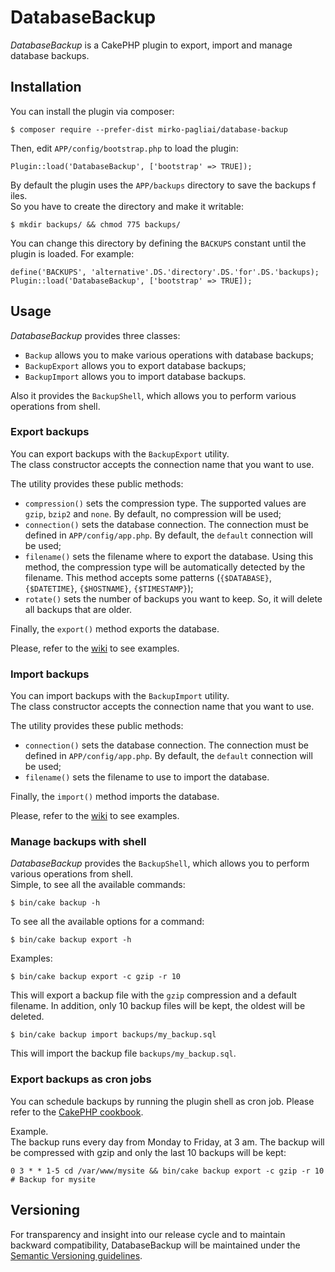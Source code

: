 # DatabaseBackup
*DatabaseBackup* is a CakePHP plugin to export, import and manage database 
backups.

## Installation
You can install the plugin via composer:

    $ composer require --prefer-dist mirko-pagliai/database-backup
    
Then, edit `APP/config/bootstrap.php` to load the plugin:

    Plugin::load('DatabaseBackup', ['bootstrap' => TRUE]);
    
By default the plugin uses the `APP/backups` directory to save the backups f
iles.  
So you have to create the directory and make it writable:

    $ mkdir backups/ && chmod 775 backups/

You can change this directory by defining the `BACKUPS` constant until the 
plugin is loaded. For example:

    define('BACKUPS', 'alternative'.DS.'directory'.DS.'for'.DS.'backups);
    Plugin::load('DatabaseBackup', ['bootstrap' => TRUE]);

## Usage
*DatabaseBackup* provides three classes:
* `Backup` allows you to make various operations with database backups;
* `BackupExport` allows you to export database backups;
* `BackupImport` allows you to import database backups.

Also it provides the `BackupShell`, which allows you to perform various 
operations from shell.

### Export backups
You can export backups with the `BackupExport` utility.  
The class constructor accepts the connection name that you want to use.

The utility provides these public methods:
* `compression()` sets the compression type. The supported values are `gzip`, 
	`bzip2` and `none`. By default, no compression will be used;
* `connection()` sets the database connection. The connection must be defined 
	in `APP/config/app.php`. By default, the `default` connection will be used;
* `filename()` sets the filename where to export the database. Using this 
	method, the compression type will be automatically detected by the filename. 
	This method accepts some patterns (`{$DATABASE}`, `{$DATETIME}`, 
	`{$HOSTNAME}`, `{$TIMESTAMP}`);
* `rotate()` sets the number of backups you want to keep. So, it will delete 
	all backups that are older.

Finally, the `export()` method exports the database.

Please, refer to the 
[wiki](https://github.com/mirko-pagliai/database-backup/wiki/Examples) to see examples.

### Import backups
You can import backups with the `BackupImport` utility.  
The class constructor accepts the connection name that you want to use.

The utility provides these public methods:
* `connection()` sets the database connection. The connection must be defined 
	in `APP/config/app.php`. By default, the `default` connection will be used;
* `filename()` sets the filename to use to import the database.

Finally, the `import()` method imports the database.

Please, refer to the 
[wiki](https://github.com/mirko-pagliai/database-backup/wiki/Examples) to see 
examples.

### Manage backups with shell
*DatabaseBackup*  provides the `BackupShell`, which allows you to perform 
various operations from shell.  
Simple, to see all the available commands:

    $ bin/cake backup -h
    
To see all the available options for a command:

    $ bin/cake backup export -h
    
Examples:

    $ bin/cake backup export -c gzip -r 10

This will export a backup file with the `gzip` compression and a default 
filename. In addition, only 10 backup files will be kept, the oldest will be 
deleted.

	$ bin/cake backup import backups/my_backup.sql

This will import the backup file `backups/my_backup.sql`.

### Export backups as cron jobs
You can schedule backups by running the plugin shell as cron job. Please refer 
to the 
[CakePHP cookbook](http://book.cakephp.org/3.0/en/console-and-shells/cron-jobs.html).

Example.  
The backup runs every day from Monday to Friday, at 3 am. The backup will be 
compressed with gzip and only the last 10 backups will be kept:

    0 3 * * 1-5 cd /var/www/mysite && bin/cake backup export -c gzip -r 10 # Backup for mysite

## Versioning
For transparency and insight into our release cycle and to maintain backward 
compatibility, DatabaseBackup will be maintained under the 
[Semantic Versioning guidelines](http://semver.org).
